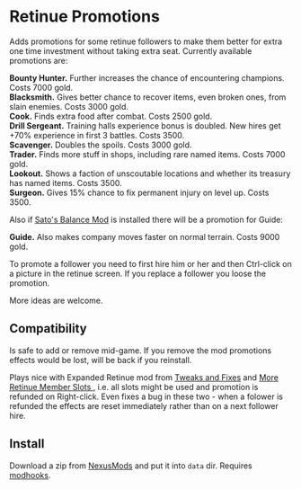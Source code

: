 # Retinue Promotions

Adds promotions for some retinue followers to make them better for extra one time investment without taking extra seat. Currently available promotions are:

**Bounty Hunter.** Further increases the chance of encountering champions. Costs 7000 gold.<br>
**Blacksmith.** Gives better chance to recover items, even broken ones, from slain enemies. Costs 3000 gold.<br>
**Cook.** Finds extra food after combat. Costs 2500 gold.<br>
**Drill Sergeant.** Training halls experience bonus is doubled. New hires get +70% experience in first 3 battles. Costs 3500.<br>
**Scavenger.** Doubles the spoils. Costs 3000 gold.<br>
**Trader.** Finds more stuff in shops, including rare named items. Costs 7000 gold.<br>
**Lookout.** Shows a faction of unscoutable locations and whether its treasury has named items. Costs 3500.<br>
**Surgeon.** Gives 15% chance to fix permanent injury on level up. Costs 3500.<br>

Also if [Sato's Balance Mod][sato-balance] is installed there will be a promotion for Guide:

**Guide.** Also makes company moves faster on normal terrain. Costs 9000 gold.<br>

To promote a follower you need to first hire him or her and then Ctrl-click on a picture in the retinue screen. If you replace a follower you loose the promotion.

More ideas are welcome.

## Compatibility

Is safe to add or remove mid-game. If you remove the mod promotions effects would be lost, will be back if you reinstall.

Plays nice with Expanded Retinue mod from [Tweaks and Fixes][tnf] and [More Retinue Member Slots
][more-retinue], i.e. all slots might be used and promotion is refunded on Right-click. Even fixes a bug in these two - when a folower is refunded the effects are reset immediately rather than on a next follower hire.


## Install

Download a zip from [NexusMods][] and put it into `data` dir. Requires [modhooks][].


[NexusMods]: https://www.nexusmods.com/battlebrothers/mods/681
[modhooks]: https://www.nexusmods.com/battlebrothers/mods/42
[stdlib]: https://www.nexusmods.com/battlebrothers/mods/676
[msu]: https://www.nexusmods.com/battlebrothers/mods/479

[tnf]: https://www.nexusmods.com/battlebrothers/mods/69
[more-retinue]: https://www.nexusmods.com/battlebrothers/mods/281
[sato-balance]: https://github.com/jcsato/sato_balance_mod
